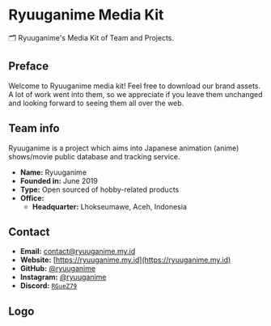 # Ryuuganime Media Kit
🗂 Ryuuganime's Media Kit of Team and Projects.

## Preface
Welcome to Ryuuganime media kit! Feel free to download our brand assets. A lot of work went into them, so we appreciate if you leave them unchanged and looking forward to seeing them all over the web.

## Team info
Ryuuganime is a project which aims into Japanese animation (anime) shows/movie public database and tracking service.
* **Name:** Ryuuganime
* **Founded in:** June 2019
* **Type:** Open sourced of hobby-related products
* **Office:**
  * **Headquarter:** Lhokseumawe, Aceh, Indonesia

## Contact
* **Email:** [contact@ryuuganime.my.id](mailto:contact@ryuuganime.my.id)
* **Website:** [https://ryuuganime.my.id](https://ryuuganime.my.id)
* **GitHub:** [@ryuuganime](https://github.com/ryuuganime)
* **Instagram:** [@ryuuganime](https://instagram.com/ryuuganime)
* **Discord:** [`RGueZ79`](https://discord.gg/RGueZ79)

## Logo